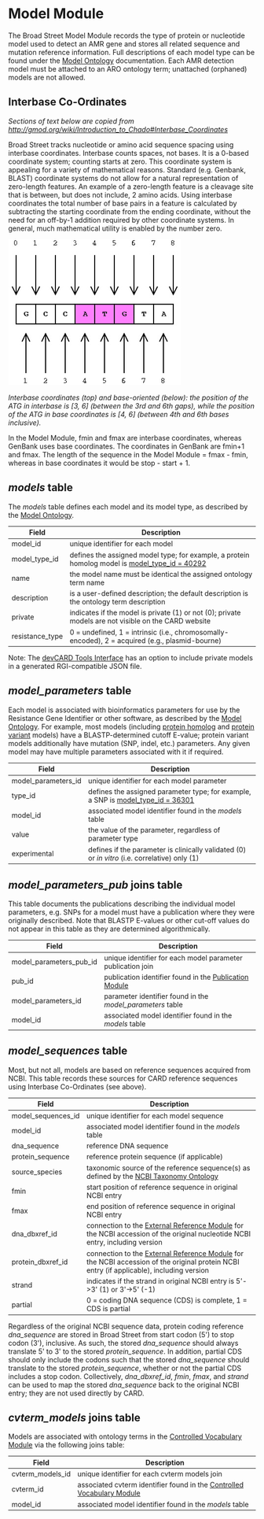 # Model Module

The Broad Street Model Module records the type of protein or nucleotide model used to detect an AMR gene and stores all related sequence and mutation reference information. Full descriptions of each model type can be found under the [Model Ontology](/ontologies/model_ontology.md) documentation. Each AMR detection model must be attached to an ARO ontology term; unattached (orphaned) models are not allowed.

## Interbase Co-Ordinates

*Sections of text below are copied from http://gmod.org/wiki/Introduction_to_Chado#Interbase_Coordinates*

Broad Street tracks nucleotide or amino acid sequence spacing using interbase coordinates. Interbase counts spaces, not bases. It is a 0-based coordinate system; counting starts at zero. This coordinate system is appealing for a variety of mathematical reasons. Standard (e.g. Genbank, BLAST) coordinate systems do not allow for a natural representation of zero-length features. An example of a zero-length feature is a cleavage site that is between, but does not include, 2 amino acids. Using interbase coordinates the total number of base pairs in a feature is calculated by subtracting the starting coordinate from the ending coordinate, without the need for an off-by-1 addition required by other coordinate systems. In general, much mathematical utility is enabled by the number zero.

![Interbase](/img/interbase.jpg)

*Interbase coordinates (top) and base-oriented (below): the position of the ATG in interbase is [3, 6] (between the 3rd and 6th gaps), while the position of the ATG in base coordinates is [4, 6] (between 4th and 6th bases inclusive).*

In the Model Module, fmin and fmax are interbase coordinates, whereas GenBank uses base coordinates. The coordinates in GenBank are fmin+1 and fmax. The length of the sequence in the Model Module = fmax - fmin, whereas in base coordinates it would be stop - start + 1.

## *models* table

The *models* table defines each model and its model type, as described by the [Model Ontology](/ontologies/model_ontology.md). 

| Field | Description |
|-------|-------------|
| model_id | unique identifier for each model |
| model_type_id | defines the assigned model type; for example, a protein homolog model is [model_type_id = 40292](https://card.mcmaster.ca/ontology/40292) |
| name | the model name must be identical the assigned ontology term name |
| description | is a user-defined description; the default description is the ontology term description |
| private | indicates if the model is private (1) or not (0); private models are not visible on the CARD website |
| resistance_type | 0 = undefined, 1 = intrinsic (i.e., chromosomally-encoded), 2 = acquired (e.g., plasmid-bourne) |

Note: The [devCARD Tools Interface](https://dune.mcmaster.ca/tools/generatejson) has an option to include private models in a generated RGI-compatible JSON file.

## *model_parameters* table

Each model is associated with bioinformatics parameters for use by the Resistance Gene Identifier or other software, as described by the [Model Ontology](/ontologies/model_ontology.md). For example, most models (including [protein homolog](https://card.mcmaster.ca/ontology/40292) and [protein variant]((https://card.mcmaster.ca/ontology/40293)) models) have a BLASTP-determined cutoff E-value; protein variant models additionally have mutation (SNP, indel, etc.) parameters. Any given model may have multiple parameters associated with it if required.

| Field | Description |
|-------|-------------|
| model_parameters_id | unique identifier for each model parameter |
| type_id | defines the assigned parameter type; for example, a SNP is [model_type_id = 36301](https://card.mcmaster.ca/ontology/36301) |
| model_id | associated model identifier found in the *models* table |
| value | the value of the parameter, regardless of parameter type |
| experimental | defines if the parameter is clinically validated (0) or *in vitro* (i.e. correlative) only (1) |

## *model_parameters_pub* joins table

This table documents the publications describing the individual model parameters, e.g. SNPs for a model must have a publication where they were originally described. Note that BLASTP E-values or other cut-off values do not appear in this table as they are determined algorithmically.

| Field | Description |
|-------|-------------|
| model_parameters_pub_id | unique identifier for each model parameter publication join |
| pub_id | publication identifier found in the [Publication Module](publication_module.md) |
| model_parameters_id | parameter identifier found in the *model_parameters* table |
| model_id | associated model identifier found in the *models* table |

## *model_sequences* table

Most, but not all, models are based on reference sequences acquired from NCBI. This table records these sources for CARD reference sequences using Interbase Co-Ordinates (see above).

| Field | Description |
|-------|-------------|
| model_sequences_id | unique identifier for each model sequence |
| model_id | associated model identifier found in the *models* table |
| dna_sequence | reference DNA sequence |
| protein_sequence | reference protein sequence (if applicable) |
| source_species | taxonomic source of the reference sequence(s) as defined by the [NCBI Taxonomy Ontology](/ontologies/ncbi_taxonomy_ontology.md) |
| fmin | start position of reference sequence in original NCBI entry |
| fmax | end position of reference sequence in original NCBI entry |
| dna_dbxref_id | connection to the [External Reference Module](dbxref_module.md) for the NCBI accession of the original nucleotide NCBI entry, including version |
| protein_dbxref_id | connection to the [External Reference Module](dbxref_module.md) for the NCBI accession of the original protein NCBI entry (if applicable), including version |
| strand | indicates if the strand in original NCBI entry is 5'->3' (1) or 3'->5' (-1) |
| partial | 0 = coding DNA sequence (CDS) is complete, 1 = CDS is partial |

Regardless of the original NCBI sequence data, protein coding reference *dna_sequence* are stored in Broad Street from start codon (5') to stop codon (3'), inclusive. As such, the stored *dna_sequence* should always translate 5' to 3' to the stored *protein_sequence*. In addition, partial CDS should only include the codons such that the stored *dna_sequence* should translate to the stored *protein_sequence*, whether or not the partial CDS includes a stop codon. Collectively, *dna_dbxref_id*, *fmin*, *fmax*, and *strand* can be used to map the stored *dna_sequence* back to the original NCBI entry; they are not used directly by CARD.

## *cvterm_models* joins table

Models are associated with ontology terms in the [Controlled Vocabulary Module](database_modules/controlled_vocabulary_module.md) via the following joins table:

| Field | Description |
|-------|-------------|
| cvterm_models_id | unique identifier for each cvterm models join |
| cvterm_id | associated cvterm identifier found in the [Controlled Vocabulary Module](database_modules/controlled_vocabulary_module.md) |
| model_id | associated model identifier found in the *models* table |
